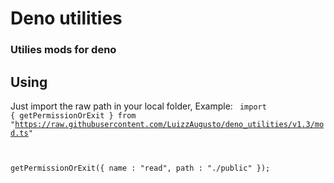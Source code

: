 # Deno utilities

### Utilies mods for deno


## Using
Just import the raw path in your local folder, Example: 
<code>
import { getPermissionOrExit } from "https://raw.githubusercontent.com/LuizzAugusto/deno_utilities/v1.3/mod.ts"

getPermissionOrExit({ name : "read", path : "./public" });
</code>